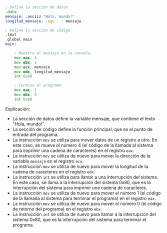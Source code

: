 ```asm
; Define la sección de datos
.data
mensaje: .asciiz "Hola, mundo!"
longitud_mensaje: .equ . - mensaje

; Define la sección de código
.text
.global main
main:

    ; Muestra el mensaje en la consola
    mov eax, 4
    mov ebx, 1
    mov ecx, mensaje
    mov edx, longitud_mensaje
    int 0x80

    ; Termina el programa
    mov eax, 1
    mov ebx, 0
    int 0x80
```

Explicación:

* La sección de datos define la variable mensaje, que contiene el texto "Hola, mundo!".
* La sección de código define la función principal, que es el punto de entrada del programa.
* La instrucción `mov` se utiliza para mover datos de un registro a otro. En este caso, se mueve el número 4 (el código de la llamada al sistema para imprimir una cadena de caracteres) en el registro `eax`.
* La instrucción `mov` se utiliza de nuevo para mover la dirección de la variable `mensaje` en el registro `ecx`.
* La instrucción `mov` se utiliza de nuevo para mover la longitud de la cadena de caracteres en el registro `edx`.
* La instrucción `int` se utiliza para llamar a una interrupción del sistema. En este caso, se llama a la interrupción del sistema 0x80, que es la interrupción del sistema para imprimir una cadena de caracteres.
* La instrucción `mov` se utiliza de nuevo para mover el número 1 (el código de la llamada al sistema para terminar el programa) en el registro `eax`.
* La instrucción `mov` se utiliza de nuevo para mover el número 0 (el código de retorno del programa) en el registro `ebx`.
* La instrucción `int` se utiliza de nuevo para llamar a la interrupción del sistema 0x80, que es la interrupción del sistema para terminar el programa.